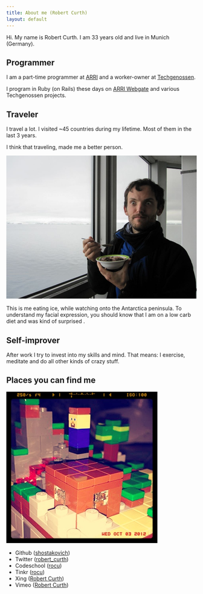 ```yaml
---
title: About me (Robert Curth)
layout: default
---
```


Hi. My name is Robert Curth. I am 33 years old and live in Munich (Germany).

## Programmer

I am a part-time programmer at [ARRI](http://www.arri.com) and a worker-owner at [Techgenossen](https://techgenossen.de/).
 
 I program in Ruby (on Rails) these days on [ARRI Webgate](https://arriwebgate.com/) and various Techgenossen projects.

## Traveler

I travel a lot. I visited ~45 countries during my lifetime. Most of them in the last 3 years.

I think that traveling, made me a better person.

![](/assets/images/2013-08/antartica.jpg)

This is me eating ice, while watching onto the Antarctica peninsula. To understand my facial expression, you should know that I am on a low carb diet and was kind of surprised .

## Self-improver

After work I try to invest into my skills and mind. That means: I exercise, meditate and do all other kinds of crazy stuff.

## Places you can find me

![](/assets/images/me_hiding_from_the_creepers.jpg)

*   Github ([shostakovich](https://github.com/shostakovich))
*   Twitter ([robert_curth](https://twitter.com/robert_curth))
*   Codeschool ([rocu](http://www.codeschool.com/users/rocu))
*   Tinkr ([rocu](https://tinkr.de/))
*   Xing ([Robert Curth](http://www.xing.com/profile/Robert_Curth))
*   Vimeo ([Robert Curth](http://vimeo.com/user2044831))